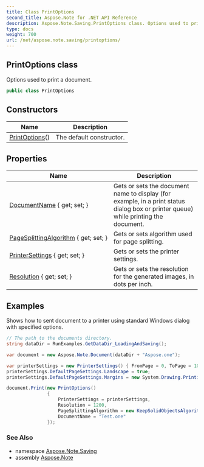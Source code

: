 ```yaml
---
title: Class PrintOptions
second_title: Aspose.Note for .NET API Reference
description: Aspose.Note.Saving.PrintOptions class. Options used to print a document
type: docs
weight: 700
url: /net/aspose.note.saving/printoptions/
---
```

## PrintOptions class

Options used to print a document.

```csharp
public class PrintOptions
```

## Constructors

| Name | Description |
| --- | --- |
| [PrintOptions](printoptions/)() | The default constructor. |

## Properties

| Name | Description |
| --- | --- |
| [DocumentName](../../aspose.note.saving/printoptions/documentname/) { get; set; } | Gets or sets the document name to display (for example, in a print status dialog box or printer queue) while printing the document. |
| [PageSplittingAlgorithm](../../aspose.note.saving/printoptions/pagesplittingalgorithm/) { get; set; } | Gets or sets algorithm used for page splitting. |
| [PrinterSettings](../../aspose.note.saving/printoptions/printersettings/) { get; set; } | Gets or sets the printer settings. |
| [Resolution](../../aspose.note.saving/printoptions/resolution/) { get; set; } | Gets or sets the resolution for the generated images, in dots per inch. |

## Examples

Shows how to sent document to a printer using standard Windows dialog with specified options.

```csharp
// The path to the documents directory.
string dataDir = RunExamples.GetDataDir_LoadingAndSaving();

var document = new Aspose.Note.Document(dataDir + "Aspose.one");

var printerSettings = new PrinterSettings() { FromPage = 0, ToPage = 10 };
printerSettings.DefaultPageSettings.Landscape = true;
printerSettings.DefaultPageSettings.Margins = new System.Drawing.Printing.Margins(50, 50, 150, 50);

document.Print(new PrintOptions()
               {
                   PrinterSettings = printerSettings,
                   Resolution = 1200,
                   PageSplittingAlgorithm = new KeepSolidObjectsAlgorithm(),
                   DocumentName = "Test.one"
               });
```

### See Also

* namespace [Aspose.Note.Saving](../../aspose.note.saving/)
* assembly [Aspose.Note](../../)


